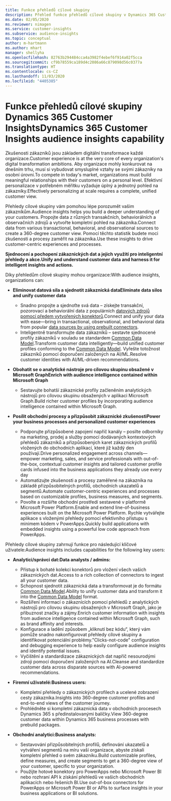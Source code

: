 ```yaml
---
title: Funkce přehledů cílové skupiny
description: Přehled funkce přehledů cílové skupiny v Dynamics 365 Customer Insights.
ms.date: 02/05/2020
ms.reviewer: nimagen
ms.service: customer-insights
ms.subservice: audience-insights
ms.topic: conceptual
author: m-hartmann
ms.author: mhart
manager: shellyha
ms.openlocfilehash: 82763b294484cca4a3982f4ebef6f914a02f5cca
ms.sourcegitcommit: cf9b78559ca189d4c2086a66c879098d56c0377a
ms.translationtype: HT
ms.contentlocale: cs-CZ
ms.lasthandoff: 11/03/2020
ms.locfileid: "4405385"
---
```

# <a name="dynamics-365-customer-insights-audience-insights-capability"></a><span data-ttu-id="bce9d-103">Funkce přehledů cílové skupiny Dynamics 365 Customer Insights</span><span class="sxs-lookup"><span data-stu-id="bce9d-103">Dynamics 365 Customer Insights audience insights capability</span></span>

<span data-ttu-id="bce9d-104">Zkušenosti zákazníků jsou základem digitální transformace každé organizace.</span><span class="sxs-lookup"><span data-stu-id="bce9d-104">Customer experience is at the very core of every organization's digital transformation ambitions.</span></span> <span data-ttu-id="bce9d-105">Aby organizace mohly konkurovat na dnešním trhu, musí si vybudovat smysluplné vztahy se svými zákazníky na osobní úrovni.</span><span class="sxs-lookup"><span data-stu-id="bce9d-105">To compete in today's market, organizations must build meaningful relationships with their customers on a personal level.</span></span> <span data-ttu-id="bce9d-106">Efektivní personalizace v potřebném měřítku vyžaduje úplný a jednotný pohled na zákazníky.</span><span class="sxs-lookup"><span data-stu-id="bce9d-106">Effectively personalizing at scale requires a complete, unified customer view.</span></span>

<span data-ttu-id="bce9d-107">Přehledy cílové skupiny vám pomohou lépe porozumět vašim zákazníkům.</span><span class="sxs-lookup"><span data-stu-id="bce9d-107">Audience insights helps you build a deeper understanding of your customers.</span></span> <span data-ttu-id="bce9d-108">Propojte data z různých transakčních, behaviorálních a observačních zdrojů a vytvořte kompletní pohled na zákazníka.</span><span class="sxs-lookup"><span data-stu-id="bce9d-108">Connect data from various transactional, behavioral, and observational sources to create a 360-degree customer view.</span></span> <span data-ttu-id="bce9d-109">Pomocí těchto statistik budete moci zkušenosti a procesy zaměřit na zákazníka.</span><span class="sxs-lookup"><span data-stu-id="bce9d-109">Use these insights to drive customer-centric experiences and processes.</span></span>

<span data-ttu-id="bce9d-110">**Sjednocení a pochopení zákaznických dat a jejich využití pro inteligentní přehledy a akce.**</span><span class="sxs-lookup"><span data-stu-id="bce9d-110">**Unify and understand customer data and harness it for intelligent insights and actions.**</span></span>

<span data-ttu-id="bce9d-111">Díky přehledům cílové skupiny mohou organizace:</span><span class="sxs-lookup"><span data-stu-id="bce9d-111">With audience insights, organizations can:</span></span>  

- <span data-ttu-id="bce9d-112">**Eliminovat datová sila a sjednotit zákaznícká data**</span><span class="sxs-lookup"><span data-stu-id="bce9d-112">**Eliminate data silos and unify customer data**</span></span>

  - <span data-ttu-id="bce9d-113">Snadno propojte a sjednoťte svá data – získejte transakční, pozorovací a behaviorální data z populárních [datových zdrojů pomocí předem vytvořených konektorů](data-sources.md).</span><span class="sxs-lookup"><span data-stu-id="bce9d-113">Connect and unify your data with ease—bring in transactional, observational, and behavioral data from popular [data sources by using prebuilt connectors](data-sources.md).</span></span>
  - <span data-ttu-id="bce9d-114">Inteligentně transformujte data zákazníků – sestavte sjednocené profily zákazníků v souladu se standardem [Common Data Model](https://docs.microsoft.com/common-data-model/).</span><span class="sxs-lookup"><span data-stu-id="bce9d-114">Transform customer data intelligently—build unified customer profiles conforming to the [Common Data Model](https://docs.microsoft.com/common-data-model/).</span></span> <span data-ttu-id="bce9d-115">Vyřešte totožnost zákazníků pomocí doporučení založených na AI/ML.</span><span class="sxs-lookup"><span data-stu-id="bce9d-115">Resolve customer identities with AI/ML-driven recommendations.</span></span>

- <span data-ttu-id="bce9d-116">**Obohatit se o analytické nástroje pro cílovou skupinu obsažené v Microsoft Graph**</span><span class="sxs-lookup"><span data-stu-id="bce9d-116">**Enrich with audience intelligence contained within Microsoft Graph**</span></span>

  - <span data-ttu-id="bce9d-117">Sestavujte bohatší zákaznické profily začleněním analytických nástrojů pro cílovou skupinu obsažených v aplikaci Microsoft Graph.</span><span class="sxs-lookup"><span data-stu-id="bce9d-117">Build richer customer profiles by incorporating audience intelligence contained within Microsoft Graph.</span></span>  

- <span data-ttu-id="bce9d-118">**Posílit obchodní procesy a přizpůsobit zákaznické zkušenosti**</span><span class="sxs-lookup"><span data-stu-id="bce9d-118">**Power your business processes and personalized customer experiences**</span></span>

  - <span data-ttu-id="bce9d-119">Podporujte přizpůsobené zapojení napříč kanály – posilte odborníky na marketing, prodej a služby pomocí dodávaných kontextových přehledů zákazníků a přizpůsobených karet zákaznických profilů vložených do obchodních aplikací, které již každý den používají.</span><span class="sxs-lookup"><span data-stu-id="bce9d-119">Drive personalized engagement across channels—empower marketing, sales, and service professionals with out-of-the-box, contextual customer insights and tailored customer profile cards infused into the business applications they already use every day</span></span>
  - <span data-ttu-id="bce9d-120">Automatizujte zkušenosti a procesy zaměřené na zákazníka na základě přizpůsobitelných profilů, obchodních ukazatelů a segmentů.</span><span class="sxs-lookup"><span data-stu-id="bce9d-120">Automate customer-centric experiences and processes based on customizable profiles, business measures, and segments.</span></span>
  - <span data-ttu-id="bce9d-121">Povolte a rozšiřte obchodní prostředí sestavené v platformě Microsoft Power Platform.</span><span class="sxs-lookup"><span data-stu-id="bce9d-121">Enable and extend line-of-business experiences built on the Microsoft Power Platform.</span></span> <span data-ttu-id="bce9d-122">Rychle vytvářejte aplikace s vloženými přehledy pomocí efektivního přístupu s minimem kódem v PowerApps.</span><span class="sxs-lookup"><span data-stu-id="bce9d-122">Quickly build applications with embedded insights using a powerful low code approach from PowerApps.</span></span>  

<span data-ttu-id="bce9d-123">Přehledy cílové skupiny zahrnují funkce pro následující klíčové uživatele:</span><span class="sxs-lookup"><span data-stu-id="bce9d-123">Audience insights includes capabilities for the following key users:</span></span>

- <span data-ttu-id="bce9d-124">**Analytici/správci dat:**</span><span class="sxs-lookup"><span data-stu-id="bce9d-124">**Data analysts / admins:**</span></span>

  - <span data-ttu-id="bce9d-125">Přístup k bohaté kolekci konektorů pro vložení všech vašich zákaznických dat.</span><span class="sxs-lookup"><span data-stu-id="bce9d-125">Access to a rich collection of connectors to ingest all your customer data.</span></span>
  - <span data-ttu-id="bce9d-126">Schopnost sjednotit zákaznická data a transformovat je do formátu [Common Data Model](https://docs.microsoft.com/common-data-model/).</span><span class="sxs-lookup"><span data-stu-id="bce9d-126">Ability to unify customer data and transform it into the [Common Data Model](https://docs.microsoft.com/common-data-model/) format.</span></span>
  - <span data-ttu-id="bce9d-127">Rozšíření informací o zákaznících pomocí přehledů z analytických nástrojů pro cílovou skupinu obsažených v Microsoft Graph, jako je příbuznost značky a zájmy.</span><span class="sxs-lookup"><span data-stu-id="bce9d-127">Enrich customer information with insights from audience intelligence contained within Microsoft Graph, such as brand affinity and interests.</span></span>
  - <span data-ttu-id="bce9d-128">Konfigurace a ladění způsobem „kliknutí bez kódu“, který vám pomůže snadno nakonfigurovat přehledy cílové skupiny a identifikovat potenciální problémy.</span><span class="sxs-lookup"><span data-stu-id="bce9d-128">"Clicks-not-code" configuration and debugging experience to help easily configure audience insights and identify potential issues.</span></span>
  - <span data-ttu-id="bce9d-129">Vyčištění a standardizace zákaznických dat napříč nesourodými zdroji pomocí doporučení založených na AI.</span><span class="sxs-lookup"><span data-stu-id="bce9d-129">Cleanse and standardize customer data across disparate sources with AI-powered recommendations.</span></span>  

- <span data-ttu-id="bce9d-130">**Firemní uživatelé:**</span><span class="sxs-lookup"><span data-stu-id="bce9d-130">**Business users:**</span></span>

  - <span data-ttu-id="bce9d-131">Kompletní přehledy o zákaznických profilech a ucelené zobrazení cesty zákazníka.</span><span class="sxs-lookup"><span data-stu-id="bce9d-131">Insights into 360-degree customer profiles and end-to-end views of the customer journey.</span></span>
  - <span data-ttu-id="bce9d-132">Prohlédněte si kompletní zákaznická data v obchodních procesech Dynamics 365 s předinstalovanými balíčky.</span><span class="sxs-lookup"><span data-stu-id="bce9d-132">View 360-degree customer data within Dynamics 365 business processes with prebuild packages.</span></span>

- <span data-ttu-id="bce9d-133">**Obchodní analytici:**</span><span class="sxs-lookup"><span data-stu-id="bce9d-133">**Business analysts:**</span></span>

  - <span data-ttu-id="bce9d-134">Sestavování přizpůsobitelných profilů, definování ukazatelů a vytváření segmentů na míru vaší organizace, abyste získali kompletní přehled o svém zákazníku.</span><span class="sxs-lookup"><span data-stu-id="bce9d-134">Build customizable profiles, define measures, and create segments to get a 360-degree view of your customer, specific to your organization.</span></span>  
  - <span data-ttu-id="bce9d-135">Použijte hotové konektory pro PowerApps nebo Microsoft Power BI nebo rozhraní API k získání přehledů ve vašich obchodních aplikacích nebo řešeních BI.</span><span class="sxs-lookup"><span data-stu-id="bce9d-135">Use out-of-box connectors for PowerApps or Microsoft Power BI or APIs to surface insights in your business applications or BI solutions.</span></span>  
